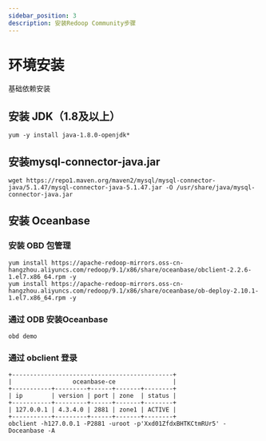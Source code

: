 ```yaml
---
sidebar_position: 3
description: 安装Redoop Community步骤
---
```


# 环境安装

基础依赖安装

## 安装 JDK（1.8及以上）

```shell
yum -y install java-1.8.0-openjdk*
```

## 安装mysql-connector-java.jar

```shell
wget https://repo1.maven.org/maven2/mysql/mysql-connector-java/5.1.47/mysql-connector-java-5.1.47.jar -O /usr/share/java/mysql-connector-java.jar
```

## 安装 Oceanbase

### 安装 OBD 包管理

```shell
yum install https://apache-redoop-mirrors.oss-cn-hangzhou.aliyuncs.com/redoop/9.1/x86/share/oceanbase/obclient-2.2.6-1.el7.x86_64.rpm -y
yum install https://apache-redoop-mirrors.oss-cn-hangzhou.aliyuncs.com/redoop/9.1/x86/share/oceanbase/ob-deploy-2.10.1-1.el7.x86_64.rpm -y
```

### 通过 ODB 安装Oceanbase 

```shell
obd demo
```

### 通过 obclient 登录
```shell
+---------------------------------------------+
|                 oceanbase-ce                |
+-----------+---------+------+-------+--------+
| ip        | version | port | zone  | status |
+-----------+---------+------+-------+--------+
| 127.0.0.1 | 4.3.4.0 | 2881 | zone1 | ACTIVE |
+-----------+---------+------+-------+--------+
obclient -h127.0.0.1 -P2881 -uroot -p'Xxd01ZfdxBHTKCtmRUr5' -Doceanbase -A
```


